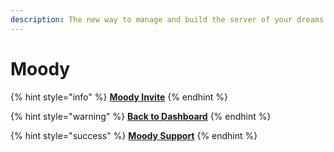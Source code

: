 ```yaml
---
description: The new way to manage and build the server of your dreams.
---
```


# Moody

{% hint style="info" %}
[**Moody Invite**](https://moodybot.tk/invite)
{% endhint %}

{% hint style="warning" %}
[**Back to Dashboard**](https://moodybot.tk)
{% endhint %}

{% hint style="success" %}
[**Moody Support**](https://moodybot.tk/support)
{% endhint %}

